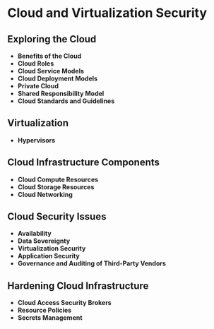 # Cloud and Virtualization Security
## Exploring the Cloud
* **Benefits of the Cloud**
* **Cloud Roles**
* **Cloud Service Models**
* **Cloud Deployment Models**
* **Private Cloud**
* **Shared Responsibility Model**
* **Cloud Standards and Guidelines**
## Virtualization
* **Hypervisors**
## Cloud Infrastructure Components
* **Cloud Compute Resources**
* **Cloud Storage Resources**
* **Cloud Networking**
## Cloud Security Issues
* **Availability**
* **Data Sovereignty**
* **Virtualization Security**
* **Application Security**
* **Governance and Auditing of Third-Party Vendors**
## Hardening Cloud Infrastructure
* **Cloud Access Security Brokers**
* **Resource Policies**
* **Secrets Management**
